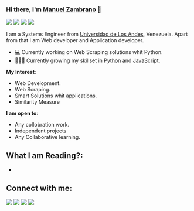 ### Hi there, I'm [Manuel Zambrano](https://twitter.com/mzgdev) 👋

<p align = "left">

[<img src ="https://img.shields.io/badge/Idioma-Espa%C3%B1ol-blue"/>](https://github.com/mzgdev/mzgdev/blob/main/README-ES.md)
<img src ="https://img.shields.io/badge/Idioma-Espa%C3%B1ol-inactive"/>
[<img src =https://img.shields.io/badge/lenguage-English-inactive/>](https://github.com/mzgdev/mzgdev/blob/main/README.md)
<img src =https://img.shields.io/badge/lenguage-English-blue/>

</p> 

I am a Systems Engineer from [Universidad de Los Andes](http://www.ula.ve/index.php), Venezuela. Apart from that I am Web developer and Application developer.


- 💻 Currently working on Web Scraping solutions whit Python.
- 👨🏽‍💻 Currently growing my skillset in [Python]() and [JavaScript]().

**My Interest**:
- Web Development.
- Web Scraping.
- Smart Solutions whit applications.
- Similarity Measure

 **I am open to**:

- Any collobration work.
- Independent projects
- Any Collaborative learning.
<!--
**Recent Update**:
- **October 2021**: A paper is accepted for publication by the Annals of Data Science Journal (Springer).
- **October 2021**: Delivered a guest lecture on "Deploying Maching Learning Model" at IT, CSPIT, Charusat University, Changa.
- **September 2021**: Completed Coursera course by Deeplearning.ai on AI for Everyone taught by Andrew Ng. [[Certificate]](http://coursera.org/verify/96KFJPPTU3J7)
- **September 2021**: Completed Udemy course on Python for Data Science and Machine Learning Boot Camp. [[Certificate]](https://ude.my/UC-f54c57ae-f33a-4fd1-a815-f994d0d97211)
- **September 2021**: Completed Udemy course on Data Analysis with Pandas and Python. [[Certificate]](https://ude.my/UC-17dc3272-a4b5-44a6-8cb2-cdb1c8f66402)
- **September 2021**: Attendend NVIDIA Deep Learning Workshop on Fundamental of Deep Learning. 
- **August 2021**: A paper accepted at the 10th International Conference on Health Information Science (HIS 2021).
-->

<!-- BLOG-POST-LIST:START 
- [Generate Machine Learning Code in Few Clicks Using Machine Learning Code Generator](https://medium.com/towards-artificial-intelligence/generate-machine-learning-code-in-few-clicks-using-machine-learning-code-generator-62e4a4f30b23)
- [20+ Data Science Projects with Code](https://medium.com/@themlphdstudent/20-data-science-projects-with-code-f447ac5b444d)
- [Campus Recruitment: EDA and Classification — Part 2](https://medium.com/towards-artificial-intelligence/campus-recruitment-eda-and-classification-part-2-ff8bdc634e7)
- [Campus Recruitment: EDA and Classification — Part 1](https://medium.com/towards-artificial-intelligence/campus-recruitment-eda-and-classification-part-1-ca07945f3e47)
- [Data Analysis and Visualization using Pandas, Matplotlib and Seaborn](https://medium.com/python-in-plain-english/data-analysis-and-visualization-using-pandas-matplotlib-and-seaborn-5bc27e8d00c3)
- [Analysing and Visualising the Country wise Population from 1955 to 2020 with Pandas, Matplotlib, Seaborn and Plotly](https://towardsdatascience.com/analysing-and-visualising-the-country-wise-population-from-1955-to-2020-with-pandas-matplotlib-70b3614eed6b)
- [More..](https://medium.com/@themlphdstudent)
 BLOG-POST-LIST:END -->

## What I am Reading?:
-


## Connect with me:

<p align = "center">

[<img src ="https://img.shields.io/badge/website-%23.svg?&style=for-the-badge&logo=www&logoColor=white%22&color=black">](https://mzgdev.github.io)
[<img src="https://img.shields.io/badge/twitter-%231DA1F2.svg?&style=for-the-badge&logo=twitter&logoColor=white&color=black" />](https://twitter.com/manuelzg_dev) 
[<img src="https://img.shields.io/badge/linkedin-%2312100E.svg?&style=for-the-badge&logo=linkedin&logoColor=white&color=black" />](https://www.linkedin.com)
[<img src="https://img.shields.io/badge/instagram-%2312100E.svg?&style=for-the-badge&logo=instagram&logoColor=white&color=black" />](https://instagram.com/manuelzg.dev)

</p>

<!-- 
----
[<img src="https://github-profile-trophy.vercel.app/?username=durgeshsamariya&row=2&column=3" />](https://github.com/ryo-ma/github-profile-trophy)
[<img src="https://github-readme-stats.vercel.app/api?username=durgeshsamariya&theme=algolia&count_private=true&include_all_commits=true&show_icons=true" />](https://github.com/anuraghazra/github-readme-stats)
[![GitHub Streak](https://github-readme-streak-stats.herokuapp.com/?user=durgeshsamariya&theme=dark)](https://github.com/DenverCoder1/github-readme-streak-stats)
[![Durgesh's Top Langs](https://github-readme-stats.vercel.app/api/top-langs/?username=themlphdstudent&theme=algolia&hide=Jupyter&layout=compact&show_icons=true)](https://github.com/anuraghazra/github-readme-stats)
 -->

<!--
**themlphdstudent/themlphdstudent** is a ✨ _special_ ✨ repository because its `README.md` (this file) appears on your GitHub profile.
Here are some ideas to get you started:
- 🔭 I’m currently working on ...
- 🌱 I’m currently learning ...
- 👯 I’m looking to collaborate on ...
- 🤔 I’m looking for help with ...
- 💬 Ask me about ...
- 📫 How to reach me: ...
- 😄 Pronouns: ...
- ⚡ Fun fact: ...
-->
